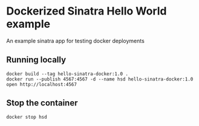 # Dockerized Sinatra Hello World example

An example sinatra app for testing docker deployments

## Running locally

```
docker build --tag hello-sinatra-docker:1.0 .
docker run --publish 4567:4567 -d --name hsd hello-sinatra-docker:1.0
open http://localhost:4567
```

## Stop the container

```
docker stop hsd
```
